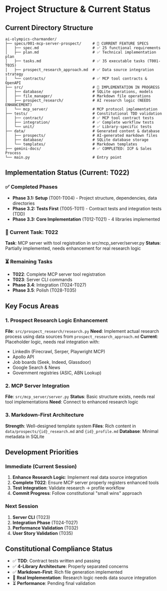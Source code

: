 # Project Structure & Current Status

## Current Directory Structure
```
ai-olympics-charmander/
├── specs/001-mcp-server-prospect/     # 🔄 CURRENT FEATURE SPECS
│   ├── spec.md                        # ✅ 25 functional requirements
│   ├── plan.md                        # ✅ Technical implementation plan
│   ├── tasks.md                       # ✅ 35 executable tasks (T001-T035)
│   ├── prospect_research_approach.md  # ✅ Data source integration strategy
│   └── contracts/                     # ✅ MCP tool contracts & OpenAPI
├── src/                               # 🔄 IMPLEMENTATION IN PROGRESS
│   ├── database/                      # SQLite operations, models
│   ├── file_manager/                  # Markdown file operations
│   ├── prospect_research/             # AI research logic (NEEDS ENHANCEMENT)
│   └── mcp_server/                    # MCP protocol implementation
├── tests/                             # Constitutional TDD validation
│   ├── contract/                      # ✅ MCP tool contract tests
│   ├── integration/                   # ✅ Complete workflow tests
│   └── unit/                          # ✅ Library-specific tests
├── data/                              # Generated content & database
│   ├── prospects/                     # AI-generated markdown files
│   ├── database/                      # SQLite database storage
│   └── templates/                     # Markdown templates
├── gemini-docs/                       # ✅ COMPLETED: ICP & Sales Process
└── main.py                            # Entry point
```

## Implementation Status (Current: T022)

### ✅ Completed Phases
- **Phase 3.1: Setup** (T001-T004) - Project structure, dependencies, data directories
- **Phase 3.2: Tests First** (T005-T011) - Contract tests and integration tests (TDD)
- **Phase 3.3: Core Implementation** (T012-T021) - 4 libraries implemented

### 🔄 Current Task: T022
**Task**: MCP server with tool registration in src/mcp_server/server.py
**Status**: Partially implemented, needs enhancement for real research logic

### ⏳ Remaining Tasks
- **T022**: Complete MCP server tool registration
- **T023**: Server CLI commands
- **Phase 3.4**: Integration (T024-T027)
- **Phase 3.5**: Polish (T028-T035)

## Key Focus Areas

### 1. Prospect Research Logic Enhancement
**File**: `src/prospect_research/research.py`
**Need**: Implement actual research process using data sources from `prospect_research_approach.md`
**Current**: Placeholder logic, needs real integration with:
- LinkedIn (Firecrawl, Serper, Playwright MCP)
- Apollo API
- Job boards (Seek, Indeed, Glassdoor) 
- Google Search & News
- Government registries (ASIC, ABN Lookup)

### 2. MCP Server Integration
**File**: `src/mcp_server/server.py`
**Status**: Basic structure exists, needs real tool implementations
**Need**: Connect to enhanced research logic

### 3. Markdown-First Architecture
**Strength**: Well-designed template system
**Files**: Rich content in `data/prospects/{id}_research.md` and `{id}_profile.md`
**Database**: Minimal metadata in SQLite

## Development Priorities

### Immediate (Current Session)
1. **Enhance Research Logic**: Implement real data source integration
2. **Complete T022**: Ensure MCP server properly registers enhanced tools
3. **Test Integration**: Validate research → profile workflow
4. **Commit Progress**: Follow constitutional "small wins" approach

### Next Session  
1. **Server CLI** (T023)
2. **Integration Phase** (T024-T027)
3. **Performance Validation** (T032)
4. **User Story Validation** (T035)

## Constitutional Compliance Status
- ✅ **TDD**: Contract tests written and passing
- ✅ **4-Library Architecture**: Properly separated concerns
- ✅ **Markdown-First**: Rich file generation implemented
- 🔄 **Real Implementation**: Research logic needs data source integration
- ⏳ **Performance**: Pending final validation